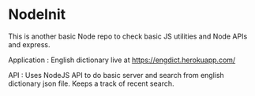 # NodeInit

This is another basic Node repo to check basic JS utilities and Node APIs and express. 

Application : English dictionary live at https://engdict.herokuapp.com/ 

API :  Uses NodeJS API to do basic server and search from english dictionary json file. Keeps a track of recent search. 

 
